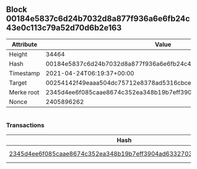 ## Block 00184e5837c6d24b7032d8a877f936a6e6fb24c43e0c113c79a52d70d6b2e163

Attribute | Value
--- | ---
Height | 34464
Hash | 00184e5837c6d24b7032d8a877f936a6e6fb24c43e0c113c79a52d70d6b2e163
Timestamp | 2021-04-24T06:19:37+00:00
Target | 00254142f49eaaa504dc75712e8378ad5316cbcead634704b3734b6271167cc4
Merke root | 2345d4ee6f085caae8674c352ea348b19b7eff3904ad6332703e87c639ae5a8d
Nonce | 2405896262

```

```

### Transactions

Hash | Amount
--- | ---
[2345d4ee6f085caae8674c352ea348b19b7eff3904ad6332703e87c639ae5a8d](2345d4ee6f085caae8674c352ea348b19b7eff3904ad6332703e87c639ae5a8d.md) | 10.00000000 SKEPTI 
